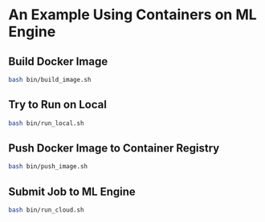 # An Example Using Containers on ML Engine

## Build Docker Image

```bash
bash bin/build_image.sh
```

## Try to Run on Local

```bash
bash bin/run_local.sh
```

## Push Docker Image to Container Registry

```bash
bash bin/push_image.sh
```

## Submit Job to ML Engine

```bash
bash bin/run_cloud.sh
```
